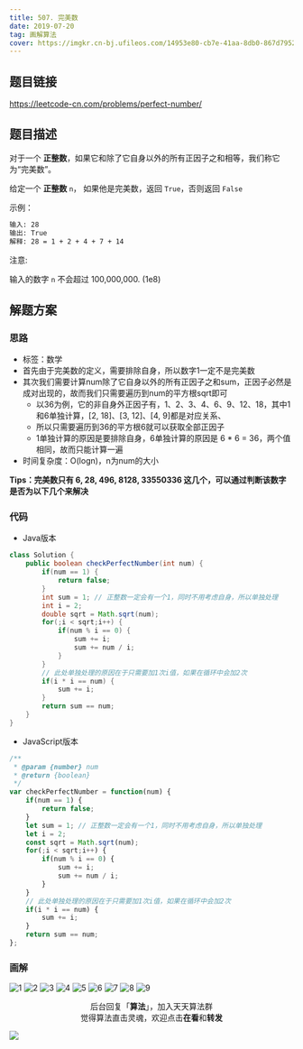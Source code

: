 ```yaml
---
title: 507. 完美数
date: 2019-07-20
tag: 画解算法
cover: https://imgkr.cn-bj.ufileos.com/14953e80-cb7e-41aa-8db0-867d795298ec.png
---
```


## 题目链接

https://leetcode-cn.com/problems/perfect-number/

## 题目描述

对于一个 **正整数**，如果它和除了它自身以外的所有正因子之和相等，我们称它为“完美数”。

给定一个 **正整数** `n`， 如果他是完美数，返回 `True`，否则返回 `False`

示例：

```bash
输入: 28
输出: True
解释: 28 = 1 + 2 + 4 + 7 + 14
```

注意:

输入的数字 `n` 不会超过 100,000,000. (1e8)


## 解题方案

### 思路

- 标签：数学
- 首先由于完美数的定义，需要排除自身，所以数字1一定不是完美数
- 其次我们需要计算num除了它自身以外的所有正因子之和sum，正因子必然是成对出现的，故而我们只需要遍历到num的平方根sqrt即可
  - 以36为例，它的非自身外正因子有，1、2、3、4、6、9、12、18，其中1和6单独计算，[2, 18]、[3, 12]、[4, 9]都是对应关系、
  - 所以只需要遍历到36的平方根6就可以获取全部正因子
  - 1单独计算的原因是要排除自身，6单独计算的原因是 6 * 6 = 36，两个值相同，故而只能计算一遍
- 时间复杂度：O(logn)，n为num的大小

**Tips：完美数只有 6, 28, 496, 8128, 33550336 这几个，可以通过判断该数字是否为以下几个来解决**

### 代码

- Java版本

```Java
class Solution {
    public boolean checkPerfectNumber(int num) {
        if(num == 1) {
            return false;
        }
        int sum = 1; // 正整数一定会有一个1，同时不用考虑自身，所以单独处理
        int i = 2;
        double sqrt = Math.sqrt(num);
        for(;i < sqrt;i++) {
            if(num % i == 0) {
                sum += i;
                sum += num / i;
            }
        }
        // 此处单独处理的原因在于只需要加1次i值，如果在循环中会加2次
        if(i * i == num) {
            sum += i;
        }
        return sum == num;
    }
}
```

- JavaScript版本

```JavaScript
/**
 * @param {number} num
 * @return {boolean}
 */
var checkPerfectNumber = function(num) {
    if(num == 1) {
        return false;
    }
    let sum = 1; // 正整数一定会有一个1，同时不用考虑自身，所以单独处理
    let i = 2;
    const sqrt = Math.sqrt(num);
    for(;i < sqrt;i++) {
        if(num % i == 0) {
            sum += i;
            sum += num / i;
        }
    }
    // 此处单独处理的原因在于只需要加1次i值，如果在循环中会加2次
    if(i * i == num) {
        sum += i;
    }
    return sum == num;
};
```


### 画解

![1](https://imgkr.cn-bj.ufileos.com/2c94f62b-344e-46e8-b800-767ac30a6a71.png)
![2](https://imgkr.cn-bj.ufileos.com/d3caa3b5-9fc8-40c8-ae93-0623de3ba152.png)
![3](https://imgkr.cn-bj.ufileos.com/255ae8a5-6752-460b-991f-a8b9fb8deeb8.png)
![4](https://imgkr.cn-bj.ufileos.com/8dd5072e-c2f8-483d-9a1a-16ca707d8372.png)
![5](https://imgkr.cn-bj.ufileos.com/4115e5c5-b7c0-448d-a9a0-9e4b5be05f9c.png)
![6](https://imgkr.cn-bj.ufileos.com/465fdaee-e1f7-4858-b4f1-773a479f3ac5.png)
![7](https://imgkr.cn-bj.ufileos.com/5935d05a-0e44-4a2b-bc0a-142327d45fcd.png)
![8](https://imgkr.cn-bj.ufileos.com/295d27a6-6989-4bcb-a737-f2342a6eb2af.png)
![9](https://imgkr.cn-bj.ufileos.com/14953e80-cb7e-41aa-8db0-867d795298ec.png)


<span style="display:block;text-align:center;">后台回复「<strong>算法</strong>」，加入天天算法群</span>
<span style="display:block;text-align:center;">觉得算法直击灵魂，欢迎点击<strong>在看</strong>和<strong>转发</strong></span>

![](https://imgkr.cn-bj.ufileos.com/c3690018-4a92-4766-ac7e-ac54dd54c093.jpg)